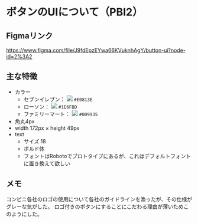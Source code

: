 # ボタンのUIについて（PBI2）

## Figmaリンク
https://www.figma.com/file/J9fdEpzEYwa66KVuknhAgY/button-ui?node-id=2%3A2


## 主な特徴

- カラー
    - セブンイレブン： ![](https://via.placeholder.com/16/E0813E/FFFFFF/?text=%20) `#E0813E`
    - ローソン： ![](https://via.placeholder.com/16/1E6FBD/FFFFFF/?text=%20) `#1E6FBD`
    - ファミリーマート： ![](https://via.placeholder.com/16/009935/FFFFFF/?text=%20) `#009935`
- 角丸4px
- width 172px × height 49px
- text
    - サイズ 18
    - ボルド体
    - フォントはRobotoでプロトタイプにあるが、これはデフォルトフォントに置き換えて欲しい

## メモ
コンビニ各社のロゴの使用について各社のガイドラインを漁ったが、その仕様がグレーな気がした。
ロゴ付きのボタンにすることにこだわる理由が薄いためこのようにした。
